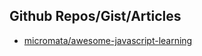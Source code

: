 ## Github Repos/Gist/Articles

- [micromata/awesome-javascript-learning](https://github.com/micromata/awesome-javascript-learning)